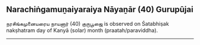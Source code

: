 ## Narachiṅgamuṉaiyaraiya Nāyaṉār (40) Gurupūjai
நரசிங்கமுனையரைய நாயனார் (40) குருபூஜை is observed on Śatabhiṣak nakṣhatram day of Kanyā (solar) month (praatah/paraviddha).



---
